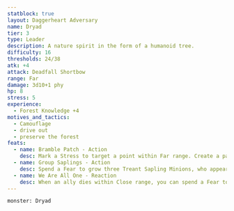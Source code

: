 ```yaml
---
statblock: true
layout: Daggerheart Adversary
name: Dryad
tier: 3
type: Leader
description: A nature spirit in the form of a humanoid tree.
difficulty: 16
thresholds: 24/38
atk: +4
attack: Deadfall Shortbow
range: Far
damage: 3d10+1 phy
hp: 8
stress: 5
experience:
  - Forest Knowledge +4
motives_and_tactics:
  - Camouflage
  - drive out
  - preserve the forest
feats:
  - name: Bramble Patch - Action
    desc: Mark a Stress to target a point within Far range. Create a patch of thorns that covers an area within Close range of that point. All targets within that area take 2d6+2 physical damage when they act. A target must succeed on a Finesse Roll or take more than 20 damage to the Dryad with an attack to leave the area.
  - name: Group Saplings - Action
    desc: Spend a Fear to grow three Treant Sapling Minions, who appear at Close range and immediately take the spotlight.
  - name: We Are All One - Reaction
    desc: When an ally dies within Close range, you can spend a Fear to clear 2 HP and 2 Stress as the fallen ally’s life force is returned to the forest.
---
```


```statblock
monster: Dryad
```